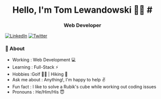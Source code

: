 <h1 align="center"> Hello, I'm Tom Lewandowski 👨‍💻 # </h1>
<h3 align="center"> Web Developer </h3>

<a href="https://www.linkedin.com/in/tomlewandowski1/"><img alt="LinkedIn" src="https://img.shields.io/badge/-Tom_Lewandowski-blue?style=flat-square&logo=Linkedin&logoColor=white&link=https://www.linkedin.com/in/tomlewandowski1/"></a>
<a href="https://twitter.com/ThomasMLewando1"><img alt="Twitter" src="https://img.shields.io/badge/-Tom_Lewandowski-1ca0f1?style=flat-square&logo=twitter&logoColor=white&link=https://twitter.com/ThomasMLewando1"></a>

### 🤔 About
- Working : Web Development 💻 
- Learning : Full-Stack ⚡
- Hobbies :Golf 🏌️‍♂️ | Hiking 🥾
- Ask me about : Anything!, I'm happy to help ✌️
- Fun fact : I like to solve a Rubik's cube while working out coding issues
- Pronouns : He/Him/His 😇
